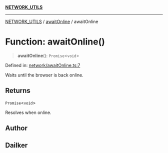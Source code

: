 [**NETWORK_UTILS**](../../README.md)

***

[NETWORK_UTILS](../../README.md) / [awaitOnline](../README.md) / awaitOnline

# Function: awaitOnline()

> **awaitOnline**(): `Promise`\<`void`\>

Defined in: [network/awaitOnline.ts:7](https://github.com/dailker/everyutil-js/blob/b3e269da55b7d96c15eb37e98c5c4f6b94f05f6f/src/network/awaitOnline.ts#L7)

Waits until the browser is back online.

## Returns

`Promise`\<`void`\>

Resolves when online.

## Author

## Dailker
